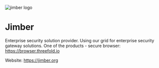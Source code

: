 ![jimber logo](/img/jimber-logo.jpg)


# Jimber

Enterprise security solution provider. Using our grid for enterprise security gateway solutions. One of the products - secure browser: https://browser.threefold.io

Website: https://jimber.org
